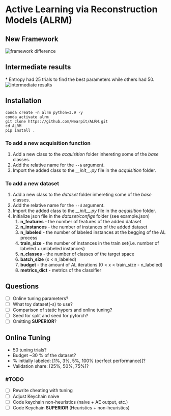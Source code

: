 # Active Learning via Reconstruction Models (ALRM)

## New Framework

![framework difference](https://github.com/Nearpit/ALRM/blob/main/plots/al_flow_diff.png?raw=true)

## Intermediate results
\* Entropy had 25 trials to find the best parameters while others had 50.
![intermediate results](https://github.com/Nearpit/ALRM/blob/main/plots/intermediate_results.png?raw=true)

## Installation

```
conda create -n alrm python=3.9 -y
conda activate alrm  
git clone https://github.com/Nearpit/ALRM.git
cd ALRM
pip install .
```

### To add a new acquisition function

1. Add a new class to the _acquisition_ folder inhereting some of the _base_ classes.
2. Add the relative name for the `--a` argument.
3. Import the added class to the _\_\_init\_\_.py_ file in the _acquisition_ folder.

### To add a new dataset

1. Add a new class to the _dataset_ folder inhereting some of the _base_ classes.
2. Add the relative name for the `--d` argument.
3. Import the added class to the _\_\_init\_\_.py_ file in the _acquisition_ folder.
4. Initialize json file in the _dataset/configs_ folder (see example.json)
   1. __n_features__ - the number of features of the added dataset
   2. __n_instances__ - the number of instances of the added dataset
   3. __n_labeled__ - the number of labeled instances at the begging of the AL process
   4. __train_size__ - the number of instances in the train set(i.e. number of labeled  + unlabeled instances)
   5. __n_classes__ - the number of classes of the target space
   6. __batch_size__ (x < n_labeled)
   7. __budget__ - the amount of AL iterations (0 < x < train_size - n_labeled)
   8. __metrics_dict__ - metrics of the classifier

## Questions

- [ ] Online tuning parameters?
- [ ] What toy dataset(-s) to use?
- [ ] Comparison of static hypers and online tuning?
- [ ] Seed for split and seed for pytorch?
- [ ] Omitting __SUPERIOR__?

## Online Tuning

- 50 tuning trials?
- Budget ~30 % of the dataset?
- % initially labeled: [1%, 3%, 5%, 100% (perfect performance)]?
- Validation share: [25%, 50%, 75%]?

### \#TODO

- [ ] Rewrite cheating with tuning
- [ ] Adjust Keychain naive
- [ ] Code keychain non-heuristics (naive + AE output, etc.)
- [ ] Code Keychain __SUPERIOR__ (Heuristics + non-heuristics)
